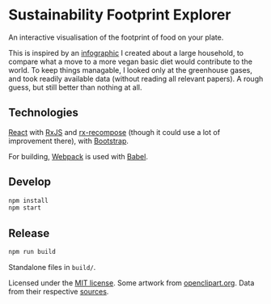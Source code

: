 Sustainability Footprint Explorer
=================================

An interactive visualisation of the footprint of food on your plate.

This is inspired by an [infographic](infographic.pdf) I created about a
large household, to compare what a move to a more vegan basic diet would
contribute to the world.  To keep things managable, I looked only at the
greenhouse gases, and took readily available data (without reading all relevant
papers). A rough guess, but still better than nothing at all.



Technologies
------------

[React](facebook.github.io/react) with [RxJS](https://github.com/Reactive-Extensions/RxJS)
and [rx-recompose](https://github.com/acdlite/recompose) (though it could use a lot of improvement
there), with [Bootstrap](https://react-bootstrap.github.io/).

For building, [Webpack](https://webpack.github.io/) is used with [Babel](https://babeljs.io/).


Develop
-------

```sh
npm install
npm start
```


Release
-------

```sh
npm run build
```

Standalone files in `build/`.


Licensed under the [MIT license](https://opensource.org/licenses/MIT).
Some artwork from [openclipart.org](http://openclipart.org/).
Data from their respective [sources](src/footprint-data.js).
